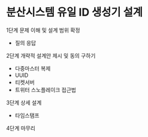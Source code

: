 # 분산시스템 유일 ID 생성기 설계

1단계 문제 이해 및 설계 범위 확정
- 질의 응답


2단계 개략적 설계안 제시 및 동의 구하기
- 다중마스터 복제
- UUID
- 티켓서버
- 트위터 스노플레이크 접근법

3단계 상세 설계
- 타임스탬프


4단계 마무리